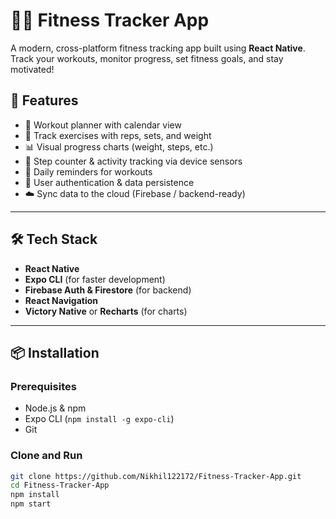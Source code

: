 # 🏋️‍♀️ Fitness Tracker App

A modern, cross-platform fitness tracking app built using **React Native**. Track your workouts, monitor progress, set fitness goals, and stay motivated!

## 🚀 Features

- 📆 Workout planner with calendar view
- 💪 Track exercises with reps, sets, and weight
- 📊 Visual progress charts (weight, steps, etc.)
- 🏃 Step counter & activity tracking via device sensors
- 🔔 Daily reminders for workouts
- 🔐 User authentication & data persistence
- ☁️ Sync data to the cloud (Firebase / backend-ready)

---

## 🛠 Tech Stack

- **React Native**
- **Expo CLI** (for faster development)
- **Firebase Auth & Firestore** (for backend)
- **React Navigation**
- **Victory Native** or **Recharts** (for charts)

---

## 📦 Installation

### Prerequisites

- Node.js & npm
- Expo CLI (`npm install -g expo-cli`)
- Git

### Clone and Run

```bash
git clone https://github.com/Nikhil122172/Fitness-Tracker-App.git
cd Fitness-Tracker-App
npm install
npm start
